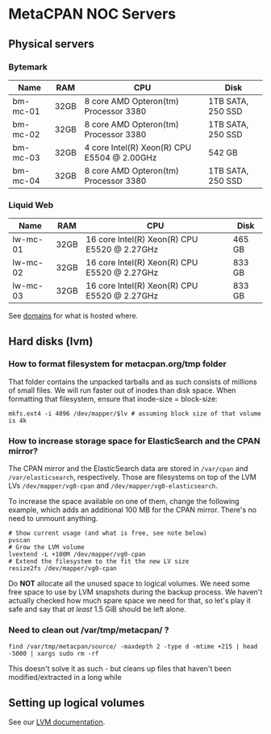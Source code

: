 # MetaCPAN NOC Servers

## Physical servers

### Bytemark

Name | RAM | CPU | Disk
-----|-----|-----|-----
bm-mc-01 | 32GB | 8 core AMD Opteron(tm) Processor 3380  | 1TB SATA, 250 SSD
bm-mc-02 | 32GB | 8 core AMD Opteron(tm) Processor 3380 | 1TB SATA, 250 SSD
bm-mc-03 | 32GB | 4 core Intel(R) Xeon(R) CPU E5504  @ 2.00GHz | 542 GB
bm-mc-04 | 32GB | 8 core AMD Opteron(tm) Processor 3380 | 1TB SATA, 250 SSD

### Liquid Web 

Name | RAM | CPU | Disk
-----|-----|-----|-----
lw-mc-01 | 32GB | 16 core Intel(R) Xeon(R) CPU E5520  @ 2.27GHz | 465 GB
lw-mc-02 | 32GB | 16 core Intel(R) Xeon(R) CPU E5520  @ 2.27GHz | 833 GB
lw-mc-03 | 32GB | 16 core Intel(R) Xeon(R) CPU E5520  @ 2.27GHz | 833 GB

See [domains](https://github.com/CPAN-API/network-infrastructure/blob/master/domains.md) for what
is hosted where.

## Hard disks (lvm)


### How to format filesystem for metacpan.org/tmp folder

That folder contains the unpacked tarballs and as such consists of millions of small files. We will run faster out of inodes than disk space. When formatting that filesystem, ensure that inode-size = block-size:

    mkfs.ext4 -i 4096 /dev/mapper/$lv # assuming block size of that volume is 4k

### How to increase storage space for ElasticSearch and the CPAN mirror?

The CPAN mirror and the ElasticSearch data are stored in `/var/cpan` and `/var/elasticsearch`, respectively. Those are filesystems on top of the LVM LVs `/dev/mapper/vg0-cpan` and `/dev/mapper/vg0-elasticsearch`.

To increase the space available on one of them, change the following example, which adds an additional 100 MB for the CPAN mirror. There's no need to unmount anything.

````
# Show current usage (and what is free, see note below)
pvscan
# Grow the LVM volume
lvextend -L +100M /dev/mapper/vg0-cpan
# Extend the filesystem to the fit the new LV size
resize2fs /dev/mapper/vg0-cpan
````

Do **NOT** allocate all the unused space to logical volumes. We need some free space to use by LVM snapshots during the backup process. We haven't actually checked how much spare space we need for that, so let's play it safe and say that *at least* 1.5 GiB should be left alone.

### Need to clean out /var/tmp/metacpan/ ?

`````
find /var/tmp/metacpan/source/ -maxdepth 2 -type d -mtime +215 | head -5000 | xargs sudo rm -rf
`````
This doesn't solve it as such - but cleans up files that haven't been modified/extracted in a long while

## Setting up logical volumes

See our [LVM documentation](./lvm.md).